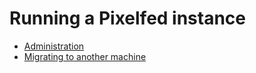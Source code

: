 # Running a Pixelfed instance

- [Administration](administration.md)
- [Migrating to another machine](migration.md)